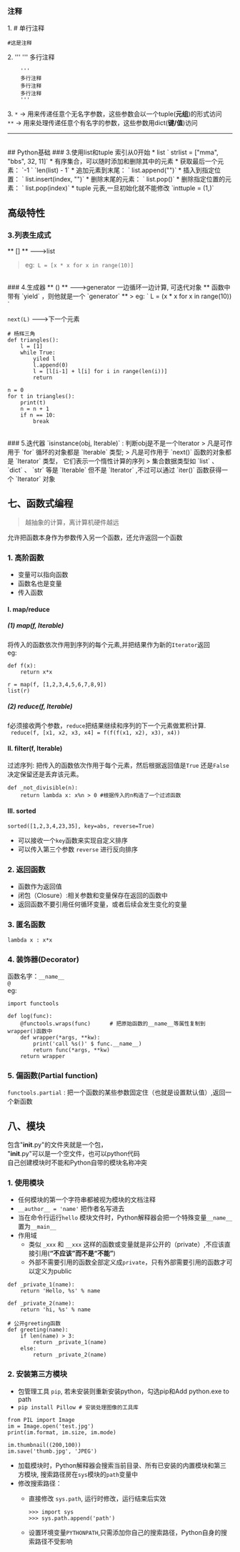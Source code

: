 ### 注释
1\. \# 单行注释   

`#这是注释`   

2\. ''' ''' 多行注释
```
    '''
    多行注释
    多行注释
    多行注释
    '''
```
3\. `*`     -> 用来传递任意个无名字参数，这些参数会以一个tuple(**元组**)的形式访问   
    `**`    -> 用来处理传递任意个有名字的参数，这些参数用dict(**键/值**)访问     
****
</br>
## Python基础
### 3.使用list和tuple
索引从0开始
* list
    ` strlist = ["mma", "bbs", 32, 11]`   
    * 有序集合，可以随时添加和删除其中的元素
    * 获取最后一个元素：    
        `-1 `   
        `len(list) - 1` 
    * 追加元素到末尾：      
        ` list.append("")`   
    * 插入到指定位置：   
        ` list.insert(index, "")`
    * 删除末尾的元素：   
        ` list.pop()`   
    * 删除指定位置的元素：   
        ` list.pop(index)`
* tuple   
   元表,一旦初始化就不能修改  
   `inttuple = (1,)`   
    

## 高级特性   
### 3.列表生成式   

** [] **    --->list  
> eg:` L = [x * x for x in range(10)]`   

</br>
### 4.生成器   
** () **      --->generator 一边循环一边计算, 可迭代对象    
** 函数中带有 `yield` ，则他就是一个 `generator` **
> eg: ` L = (x * x for x in range(10)) ` 

`next(L)`                 --->下一个元素

```    
# 杨辉三角
def triangles():
    l = [1]
    while True:
        yiled l
        l.append(0)
        l = [l[i-1] + l[i] for i in range(len(i))]
        return

n = 0
for t in triangles():
    print(t)
    n = n + 1
    if n == 10:
        break
```
</br>
### 5.迭代器   
 `isinstance(obj, Iterable)` : 判断obj是不是一个Iterator
> 凡是可作用于 `for` 循环的对象都是 `Iterable` 类型;    
> 凡是可作用于 `next()` 函数的对象都是 `Iterator` 类型， 它们表示一个惰性计算的序列    
> 集合数据类型如 `list` 、 `dict` 、 `str` 等是 `Iterable` 但不是 `Iterator` ,不过可以通过
 `iter()` 函数获得一个 `Iterator` 对象   
</br>

## 七、函数式编程
> 越抽象的计算，离计算机硬件越远   

允许把函数本身作为参数传入另一个函数，还允许返回一个函数

### 1. 高阶函数
* 变量可以指向函数
* 函数名也是变量  
* 传入函数   

#### I. map/reduce
##### (1) map(f, Iterable)
将传入的函数依次作用到序列的每个元素,并把结果作为新的`Iterator`返回   
eg:
```
def f(x):
    return x*x

r = map(f, [1,2,3,4,5,6,7,8,9])
list(r)
```
##### (2) reduce(f, Iterable)
f必须接收两个参数，`reduce`把结果继续和序列的下一个元素做累积计算.   
` reduce(f, [x1, x2, x3, x4] = f(f(f(x1, x2), x3), x4))`   


#### II. filter(f, Iterable)
过滤序列: 把传入的函数依次作用于每个元素，然后根据返回值是`True` 还是`False`决定保留还是丢弃该元素。   
```
def _not_divisible(n):
    return lambda x: x%n > 0 #根据传入的n构造了一个过滤函数
```

#### III. sorted
`sorted([1,2,3,4,23,35], key=abs, reverse=True)`   
* 可以接收一个`key`函数来实现自定义排序   
* 可以传入第三个参数 `reverse` 进行反向排序   

### 2. 返回函数
* 函数作为返回值   
* 闭包（Closure）:相关参数和变量保存在返回的函数中   
* 返回函数不要引用任何循环变量，或者后续会发生变化的变量  

### 3. 匿名函数
`lambda x : x*x `

### 4. 装饰器(Decorator)
 函数名字：`__name__`   
`@`   
eg:   
```
import functools

def log(func):
    @functools.wraps(func)      # 把原始函数的__name__等属性复制到wrapper()函数中
    def wrapper(*args, **kw):
        print('call %s()' $ func.__name__)
        return func(*args, **kw)
    return wrapper
```
### 5. 偏函数(Partial function)

`functools.partial` : 把一个函数的某些参数固定住（也就是设置默认值）,返回一个新函数   


## 八、模块
包含"__init__.py"的文件夹就是一个包，   
"__init__.py"可以是一个空文件，也可以python代码   
自己创建模块时不能和Python自带的模块名称冲突   

### 1. 使用模块
* 任何模块的第一个字符串都被视为模块的文档注释
* `__author__ = 'name'` 把作者名写进去
* 当在命令行运行`hello` 模块文件时，Python解释器会把一个特殊变量`__name__`置为`__main__`   
* 作用域   
    * 类似 `_xxx` 和 `__xxx` 这样的函数或变量就是非公开的（private）,不应该直接引用(**“不应该”而不是“不能”**)   
    * 外部不需要引用的函数全部定义成`private`，只有外部需要引用的函数才可以定义为public   

```
def _private_1(name):
    return 'Hello, %s' % name

def _private_2(name):
    return 'hi, %s' % name

# 公开greeting函数
def greeting(name): 
    if len(name) > 3:
        return _private_1(name)
    else:
        return _private_2(name)

```

### 2. 安装第三方模块
* 包管理工具 `pip`, 若未安装则重新安装python，勾选pip和Add python.exe to path   
* `pip install Pillow # 安装处理图像的工具库`   

```
from PIL import Image
im = Image.open('test.jpg')
print(im.format, im.size, im.mode)

im.thumbnail((200,100))
im.save('thumb.jpg', 'JPEG')

```   
* 加载模块时，Python解释器会搜索当前目录、所有已安装的内置模块和第三方模块,
  搜索路径房在`sys`模块的`path`变量中
* 修改搜索路径：   
    * 直接修改 `sys.path`, 运行时修改，运行结束后实效   

        ```
        >>> import sys
        >>> sys.path.append('path')

        ```   
    * 设置环境变量`PYTHONPATH`,只需添加你自己的搜索路径，Python自身的搜索路径不受影响


